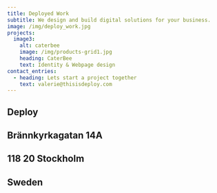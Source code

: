 ```yaml
---
title: Deployed Work
subtitle: We design and build digital solutions for your business.
image: /img/deploy_work.jpg
projects:
  image3:
    alt: caterbee
    image: /img/products-grid1.jpg
    heading: CaterBee
    text: Identity & Webpage design
contact_entries:
  - heading: Lets start a project together
    text: valerie@thisisdeploy.com
---
```

## Deploy

## Brännkyrkagatan 14A

## 118 20 Stockholm

## Sweden
